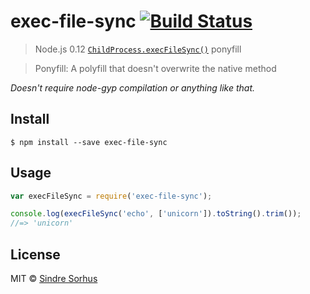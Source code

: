 # exec-file-sync [![Build Status](https://travis-ci.org/sindresorhus/exec-file-sync.svg?branch=master)](https://travis-ci.org/sindresorhus/exec-file-sync)

> Node.js 0.12 [`ChildProcess.execFileSync()`](https://nodejs.org/api/child_process.html#child_process_child_process_execfilesync_command_args_options) ponyfill

> Ponyfill: A polyfill that doesn't overwrite the native method

*Doesn't require node-gyp compilation or anything like that.*


## Install

```
$ npm install --save exec-file-sync
```


## Usage

```js
var execFileSync = require('exec-file-sync');

console.log(execFileSync('echo', ['unicorn']).toString().trim());
//=> 'unicorn'
```


## License

MIT © [Sindre Sorhus](http://sindresorhus.com)
